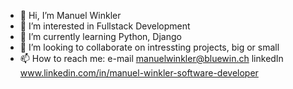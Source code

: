 - 👋 Hi, I’m Manuel Winkler
- 👀 I’m interested in Fullstack Development
- 🌱 I’m currently learning Python, Django
- 💞️ I’m looking to collaborate on intressting projects, big or small
- 📫 How to reach me: e-mail manuelwinkler@bluewin.ch   linkedIn www.linkedin.com/in/manuel-winkler-software-developer
